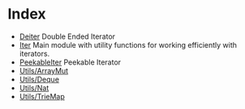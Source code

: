 # Index

* [Deiter](Deiter.md) Double Ended Iterator
* [Iter](Iter.md) Main module with utility functions for working efficiently with iterators.
* [PeekableIter](PeekableIter.md) Peekable Iterator
* [Utils/ArrayMut](Utils/ArrayMut.md) 
* [Utils/Deque](Utils/Deque.md) 
* [Utils/Nat](Utils/Nat.md) 
* [Utils/TrieMap](Utils/TrieMap.md) 
